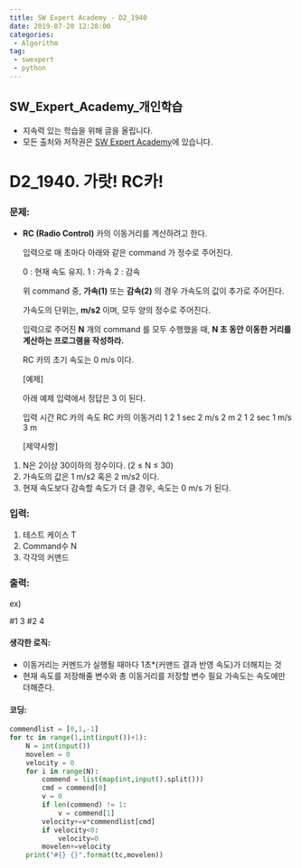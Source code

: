 ```yaml
---
title: SW Expert Academy - D2_1940
date: 2019-07-20 12:28:00
categories:
 - Algorithm
tag:
 - swexpert
 - python
---
```


## SW_Expert_Academy_개인학습

- 지속력 있는 학습을 위해 글을 올립니다.
- 모든 출처와 저작권은 [SW Expert Academy][출처]에 있습니다.



# D2_1940. 가랏! RC카!

### 문제:

- **RC (Radio Control)** 카의 이동거리를 계산하려고 한다.

  입력으로 매 초마다 아래와 같은 command 가 정수로 주어진다.

  0 : 현재 속도 유지.
  1 : 가속
  2 : 감속

  위 command 중, **가속(1)** 또는 **감속(2)** 의 경우 가속도의 값이 추가로 주어진다.

  가속도의 단위는, **m/s2** 이며, 모두 양의 정수로 주어진다.

  입력으로 주어진 **N** 개의 command 를 모두 수행했을 때, **N 초 동안 이동한 거리를 계산하는 프로그램을 작성하라.**

  RC 카의 초기 속도는 0 m/s 이다.  

  [예제]

  아래 예제 입력에서 정답은 3 이 된다.

  입력         시간     RC 카의 속도 RC     카의 이동거리
  1 2          1 sec          2 m/s                    2 m
  2 1          2 sec          1 m/s                    3 m

  [제약사항]

1. N은 2이상 30이하의 정수이다. (2 ≤ N ≤ 30)
2. 가속도의 값은 1 m/s2 혹은 2 m/s2 이다.
3. 현재 속도보다 감속할 속도가 더 클 경우, 속도는 0 m/s 가 된다.

### 입력:

1. 테스트 케이스 T
2. Command수 N
3. 각각의 커맨드



### 출력:

ex)

#1 3
#2 4

#### 생각한 로직:

- 이동거리는 커멘드가 실행될 때마다 1초*(커맨드 결과 반영 속도)가 더해지는 것
- 현재 속도를 저장해줄 변수와 총 이동거리를 저장할 변수 필요 가속도는 속도에만 더해준다.



#### 코딩:

```python
commendlist = [0,1,-1]
for tc in range(1,int(input())+1):
    N = int(input())
    movelen = 0
    velocity = 0
    for i in range(N):
        commend = list(map(int,input().split()))
        cmd = commend[0]
        v = 0
        if len(commend) != 1:
            v = commend[1]
        velocity+=v*commendlist[cmd]
        if velocity<0:
            velocity=0
        movelen+=velocity
    print("#{} {}".format(tc,movelen))

```



[출처]: https://www.swexpertacademy.com/